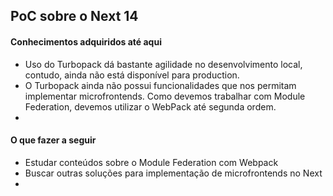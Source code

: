 ## PoC sobre o Next 14

#### Conhecimentos adquiridos até aqui
- Uso do Turbopack dá bastante agilidade no desenvolvimento local, contudo, ainda não está disponível para production.
- O Turbopack ainda não possui funcionalidades que nos permitam implementar microfrontends. Como devemos trabalhar com Module Federation, devemos utilizar o WebPack até segunda ordem.
-

#### O que fazer a seguir
- Estudar conteúdos sobre o Module Federation com Webpack
- Buscar outras soluções para implementação de microfrontends no Next
- 